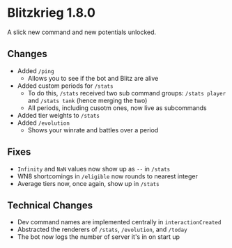 # Blitzkrieg 1.8.0

A slick new command and new potentials unlocked.

## Changes

- Added `/ping`
  - Allows you to see if the bot and Blitz are alive
- Added custom periods for `/stats`
  - To do this, `/stats` received two sub command groups: `/stats player` and `/stats tank` (hence merging the two)
  - All periods, including cusotm ones, now live as subcommands
- Added tier weights to `/stats`
- Added `/evolution`
  - Shows your winrate and battles over a period

## Fixes

- `Infinity` and `NaN` values now show up as `--` in `/stats`
- WN8 shortcomings in `/eligible` now rounds to nearest integer
- Average tiers now, once again, show up in `/stats`

## Technical Changes

- Dev command names are implemented centrally in `interactionCreated`
- Abstracted the renderers of `/stats`, `/evolution`, and `/today`
- The bot now logs the number of server it's in on start up

